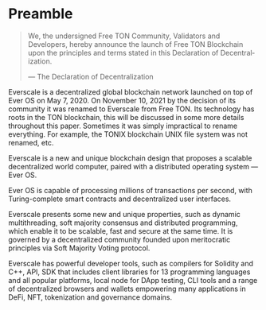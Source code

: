 # Preamble

> We, the undersigned Free TON Community, Validators and Developers, hereby announce the launch of Free TON Blockchain upon the principles and terms stated in this Declaration of De­cen­tral­iza­tion.
>
> &#x20;       — The Declaration of Decentralization

Everscale is a decentralized global blockchain network launched on top of Ever OS on May 7, 2020. On November 10, 2021 by the decision of its community it was renamed to Everscale from Free TON. Its technology has roots in the TON blockchain, this will be discussed in some more details throughout this paper. Sometimes it was simply impractical to rename everything. For example, the TONIX blockchain UNIX file system was not renamed, etc.&#x20;

Everscale is a new and unique blockchain design that proposes a scalable decentralized world computer, paired with a distributed operating system — Ever OS.

Ever OS is capable of processing millions of transactions per second, with Turing-complete smart contracts and decentralized user interfaces.

Everscale presents some new and unique properties, such as dynamic multithreading, soft majority consensus and distributed programming, which enable it to be scalable, fast and secure at the same time. It is governed by a decentralized community founded upon meritocratic principles via Soft Majority Voting protocol.

Everscale has powerful developer tools, such as compilers for Solidity and C++, API, SDK that includes client libraries for 13 programming languages and all popular platforms, local node for DApp testing, CLI tools and  a range of decentralized browsers and wallets empowering many applications in DeFi, NFT, tokenization and governance domains.
